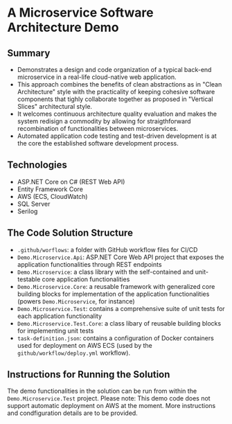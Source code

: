 # A Microservice Software Architecture Demo

## Summary
* Demonstrates a design and code organization of a typical back-end microservice in a real-life cloud-native web application. 
* This approach combines the benefits of clean abstractions as in "Clean Architecture" style with the practicality of keeping cohesive software components
that tighly collaborate together as proposed in "Vertical Slices" architectural style. 
* It welcomes continuous architecture quality evaluation and makes the system redisign a commodity by allowing for straigthforward recombination of functionalities between microservices.
* Automated application code testing and test-driven development is at the core the established software development process. 

## Technologies
* ASP.NET Core on C# (REST Web API)
* Entity Framework Core
* AWS (ECS, CloudWatch)
* SQL Server
* Serilog

## The Code Solution Structure
* `.github/worflows`: a folder with GitHub workflow files for CI/CD
* `Demo.Microservice.Api`: ASP.NET Core Web API project that exposes the application functionalities through REST endpoints
* `Demo.Microservice`: a class library with the self-contained and unit-testable core application functionalities
* `Demo.Microservice.Core`: a reusable framework with generalized core building blocks for implementation of the application functionalities (powers `Demo.Microservice`, for instance)
* `Demo.Microservice.Test`: contains a comprehensive suite of unit tests for each application functionality
* `Demo.Microservice.Test.Core`: a class libary of reusable building blocks for implementing unit tests
* `task-definition.json`: contains a configuration of Docker containers used for deployment on AWS ECS (used by the `github/workflow/deploy.yml` workflow).

## Instructions for Running the Solution
The demo functionalities in the solution can be run from within the `Demo.Microservice.Test` project.
Please note: This demo code does not support automatic deployment on AWS at the moment. More instructions and condfiguration details are to be provided.
